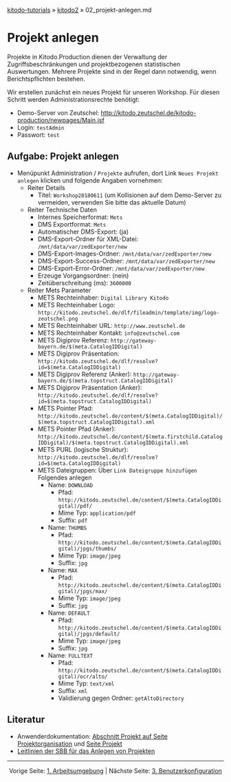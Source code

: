 [kitodo-tutorials](../README.md) » [kitodo2](README.md) » 02_projekt-anlegen.md

# Projekt anlegen

Projekte in Kitodo.Production dienen der Verwaltung der Zugriffsbeschränkungen und projektbezogenen statistischen Auswertungen. Mehrere Projekte sind in der Regel dann notwendig, wenn Berichtspflichten bestehen.

Wir erstellen zunächst ein neues Projekt für unseren Workshop. Für diesen Schritt werden Administrationsrechte benötigt:

- Demo-Server von Zeutschel: http://kitodo.zeutschel.de/kitodo-production/newpages/Main.jsf
- Login: `testAdmin`
- Passwort: `test`

## Aufgabe: Projekt anlegen

* Menüpunkt Administration / `Projekte` aufrufen, dort Link `Neues Projekt anlegen` klicken und folgende Angaben vornehmen:
  * Reiter Details
    * Titel: `Workshop20180611` (um Kollisionen auf dem Demo-Server zu vermeiden, verwenden Sie bitte das aktuelle Datum)
  * Reiter Technische Daten
    * Internes Speicherformat: `Mets`
    * DMS Exportformat: `Mets`
    * Automatischer DMS-Export: (ja)
    * DMS-Export-Ordner für XML-Datei: `/mnt/data/var/zedExporter/new`
    * DMS-Export-Images-Ordner:  `/mnt/data/var/zedExporter/new`
    * DMS-Export-Success-Ordner: `/mnt/data/var/zedExporter/new`
    * DMS-Export-Error-Ordner: `/mnt/data/var/zedExporter/new`
    * Erzeuge Vorgangsordner: (nein)
    * Zeitüberschreitung (ms): `3600000`
  * Reiter Mets Parameter
    * METS Rechteinhaber: `Digital Library Kitodo`
    * METS Rechteinhaber Logo: `http://kitodo.zeutschel.de/dlf/fileadmin/template/img/logo-zeutschel.png`
    * METS Rechteinhaber URL: `http://www.zeutschel.de`
    * METS Rechteinhaber Kontakt: `info@zeutschel.com`
    * METS Digiprov Referenz: `http://gateway-bayern.de/$(meta.CatalogIDDigital)`
    * METS Digiprov Präsentation: `http://kitodo.zeutschel.de/dlf/resolve?id=$(meta.CatalogIDDigital)`
    * METS Digiprov Referenz (Anker): `http://gateway-bayern.de/$(meta.topstruct.CatalogIDDigital)`
    * METS Digiprov Präsentation (Anker): `http://kitodo.zeutschel.de/dlf/resolve?id=$(meta.topstruct.CatalogIDDigital)`
    * METS Pointer Pfad: `http://kitodo.zeutschel.de/content/$(meta.CatalogIDDigital)/$(meta.topstruct.CatalogIDDigital).xml`
    * METS Pointer Pfad (Anker): `http://kitodo.zeutschel.de/content/$(meta.firstchild.CatalogIDDigital)/$(meta.topstruct.CatalogIDDigital).xml `
    * METS PURL (logische Struktur): `http://kitodo.zeutschel.de/dlf/resolve?id=$(meta.CatalogIDDigital)`
    * METS Dateigruppen: Über `Link Dateigruppe hinzufügen` Folgendes anlegen
      * Name: `DOWNLOAD`
        * Pfad: `http://kitodo.zeutschel.de/content/$(meta.CatalogIDDigital)/pdf/`
        * Mime Typ: `application/pdf`
        * Suffix: `pdf`
      * Name: `THUMBS`
        * Pfad: `http://kitodo.zeutschel.de/content/$(meta.CatalogIDDigital)/jpgs/thumbs/`
        * Mime Typ: `image/jpeg`
        * Suffix: `jpg`
      * Name: `MAX`
        * Pfad: `http://kitodo.zeutschel.de/content/$(meta.CatalogIDDigital)/jpgs/max/`
        * Mime Typ: `image/jpeg`
        * Suffix: `jpg`
      * Name: `DEFAULT`
        * Pfad: `http://kitodo.zeutschel.de/content/$(meta.CatalogIDDigital)/jpgs/default/`
        * Mime Typ: `image/jpeg`
        * Suffix: `jpg`
      * Name: `FULLTEXT`
        * Pfad: `http://kitodo.zeutschel.de/content/$(meta.CatalogIDDigital)/ocr/alto/`
        * Mime Typ: `text/xml`
        * Suffix: `xml`
        * Validierung gegen Ordner: `getAltoDirectory`

## Literatur

* Anwenderdokumentation: [Abschnitt Projekt auf Seite Projektorganisation](https://github.com/kitodo/kitodo-production/wiki/Projektorganisation#projekt) und [Seite Projekt](https://github.com/kitodo/kitodo-production/wiki/Projekt)
* [Leitlinien der SBB für das Anlegen von Projekten](https://github.com/kitodo/kitodo-production/wiki/Staatsbibliothek-zu-Berlin---Preu%C3%9Fischer-Kulturbesitz#projekte)




------

<p align="center">Vorige Seite: <a href="01_arbeitsumgebung.md">1. Arbeitsumgebung</a> | Nächste Seite: <a href="03_benutzerkonfiguration.md">3. Benutzerkonfiguration</a></p>
